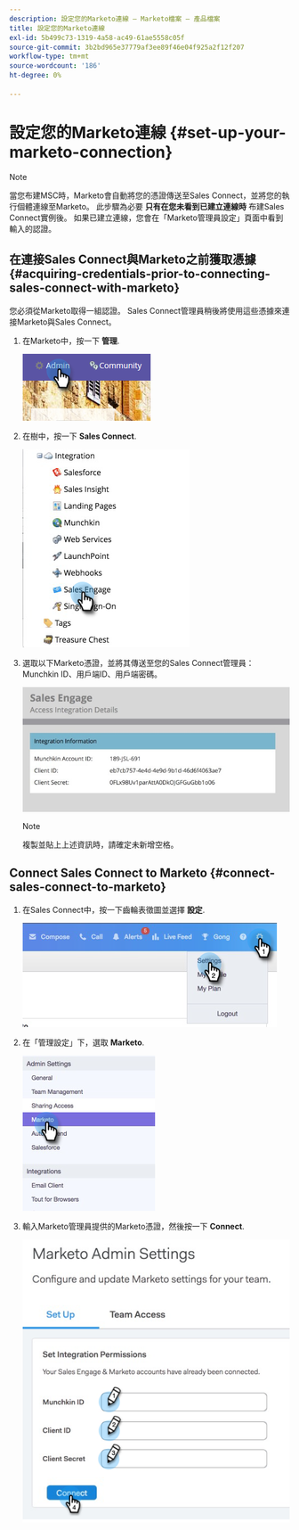 ```yaml
---
description: 設定您的Marketo連線 — Marketo檔案 — 產品檔案
title: 設定您的Marketo連線
exl-id: 5b499c73-1319-4a58-ac49-61ae5558c05f
source-git-commit: 3b2bd965e37779af3ee89f46e04f925a2f12f207
workflow-type: tm+mt
source-wordcount: '186'
ht-degree: 0%

---
```


# 設定您的Marketo連線 {#set-up-your-marketo-connection}

>[!NOTE]
>
>當您布建MSC時，Marketo會自動將您的憑證傳送至Sales Connect，並將您的執行個體連線至Marketo。 此步驟為必要 **只有在您未看到已建立連線時** 布建Sales Connect實例後。 如果已建立連線，您會在「Marketo管理員設定」頁面中看到輸入的認證。

## 在連接Sales Connect與Marketo之前獲取憑據 {#acquiring-credentials-prior-to-connecting-sales-connect-with-marketo}

您必須從Marketo取得一組認證。 Sales Connect管理員稍後將使用這些憑據來連接Marketo與Sales Connect。

1. 在Marketo中，按一下 **管理**.

   ![](assets/manually-set-up-your-marketo-connection-1.png)

1. 在樹中，按一下 **Sales Connect**.

   ![](assets/manually-set-up-your-marketo-connection-2.png)

1. 選取以下Marketo憑證，並將其傳送至您的Sales Connect管理員：Munchkin ID、用戶端ID、用戶端密碼。

   ![](assets/manually-set-up-your-marketo-connection-3.jpg)

   >[!NOTE]
   >
   >複製並貼上上述資訊時，請確定未新增空格。

## Connect Sales Connect to Marketo {#connect-sales-connect-to-marketo}

1. 在Sales Connect中，按一下齒輪表徵圖並選擇 **設定**.

   ![](assets/manually-set-up-your-marketo-connection-4.png)

1. 在「管理設定」下，選取 **Marketo**.

   ![](assets/manually-set-up-your-marketo-connection-5.png)

1. 輸入Marketo管理員提供的Marketo憑證，然後按一下 **Connect**.

   ![](assets/manually-set-up-your-marketo-connection-6.png)
